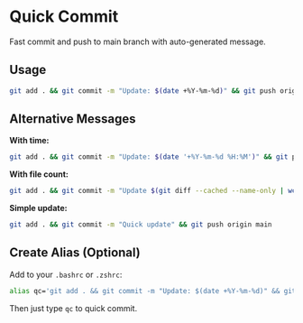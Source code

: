 # Quick Commit

Fast commit and push to main branch with auto-generated message.

## Usage

```bash
git add . && git commit -m "Update: $(date +%Y-%m-%d)" && git push origin main
```

## Alternative Messages

**With time:**
```bash
git add . && git commit -m "Update: $(date '+%Y-%m-%d %H:%M')" && git push origin main
```

**With file count:**
```bash
git add . && git commit -m "Update $(git diff --cached --name-only | wc -l) files" && git push origin main
```

**Simple update:**
```bash
git add . && git commit -m "Quick update" && git push origin main
```

## Create Alias (Optional)

Add to your `.bashrc` or `.zshrc`:
```bash
alias qc='git add . && git commit -m "Update: $(date +%Y-%m-%d)" && git push origin main'
```

Then just type `qc` to quick commit.